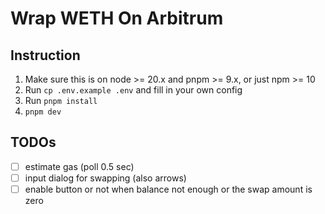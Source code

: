 # Wrap WETH On Arbitrum

## Instruction
1. Make sure this is on node >= 20.x and pnpm >= 9.x, or just npm >= 10
1. Run `cp .env.example .env` and fill in your own config
1. Run `pnpm install`
1. `pnpm dev`

## TODOs
- [ ] estimate gas (poll 0.5 sec)
- [ ] input dialog for swapping (also arrows)
- [ ] enable button or not when balance not enough or the swap amount is zero
